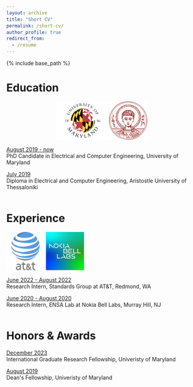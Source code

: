 ```yaml
---
layout: archive
title: "Short CV"
permalink: /short-cv/
author_profile: true
redirect_from:
  - /resume
---
```


{% include base_path %}

Education
======
<p align="center">
  <img src="/images/umd-logo.png" />   <img src="/images/auth-logo.png" />
</p>
<ins>August 2019 - now </ins> <br/>
PhD Candidate in Electrical and Computer Engineering, University of Maryland 


<ins>July 2019</ins><br/>
Diploma in Electrical and Computer Engineering, Aristostle University of Thessaloniki
<br/>
<br/>

Experience
======
 ![alt text](/images/at&t.png) ![alt text](/images/nokia-logo.jpg)
 
<ins>June 2022 - August 2022</ins> <br/>
Research Intern, Standards Group at AT&T, Redmond, WA

<ins>June 2020 - August 2020</ins> <br/>
Research Intern, ENSA Lab at Nokia Bell Labs, Murray Hill, NJ
<br/>
<br/>

Honors & Awards
======

<ins>December 2023</ins> <br/>
International Graduate Research Fellowship, Univeristy of Maryland <br/>

<ins>August 2019</ins> <br/>
Dean's Fellowship, Univeristy of Maryland <br/>
<br/>
<br/>
